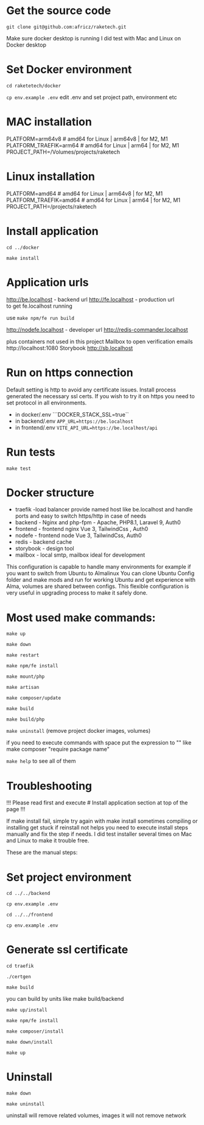 # Get the source code
```git clone git@github.com:africz/raketech.git```

Make sure docker desktop is running
I did test with Mac and Linux on Docker desktop

# Set Docker environment
```cd raketetech/docker```

```cp env.example .env```
edit .env and set project path, environment etc

# MAC installation
PLATFORM=arm64v8 # amd64 for Linux | arm64v8 | for M2, M1
PLATFORM_TRAEFIK=arm64 # amd64 for Linux | arm64 | for M2, M1
PROJECT_PATH=/Volumes/projects/raketech

# Linux installation
PLATFORM=amd64 # amd64 for Linux | arm64v8 | for M2, M1
PLATFORM_TRAEFIK=amd64 # amd64 for Linux | arm64 | for M2, M1
PROJECT_PATH=/projects/raketech


# Install application 
```cd ../docker```

```make install```

# Application urls

http://be.localhost     - backend url
http://fe.localhost     - production url  
to get fe.localhost running

use ```make npm/fe run build```

http://nodefe.localhost - developer url
http://redis-commander.localhost



plus containers not used in this project
Mailbox to open verification emails
http://localhost:1080
Storybook
http://sb.localhost 


# Run on https connection

Default setting is http to avoid any certificate issues. 
Install process generated the necessary ssl certs.
If you wish to try it on https you need to set protocol in all 
environments.

- in docker/.env 
```DOCKER_STACK_SSL=true``
- in backend/.env
```APP_URL=https://be.localhost```
- in frontend/.env
```VITE_API_URL=https://be.localhost/api```


# Run tests

```make test```

# Docker structure

- traefik       -load balancer provide named host like be.localhost and handle ports
                  and easy to switch https/http in case of needs
- backend       - Nginx and php-fpm - Apache, PHP8.1, Laravel 9, Auth0
- frontend      - frontend nginx Vue 3, TailwindCss , Auth0
- nodefe        - frontend node Vue 3, TailwindCss, Auth0
- redis         - backend cache
- storybook     - design tool   
- mailbox       - local smtp, mailbox ideal for development 

This configuration is capable to handle many environments
for example if you want to switch from Ubuntu to Almalinux 
You can clone Ubuntu Config folder and make mods and run for working 
Ubuntu and get experience with Alma, volumes are shared between configs.
This flexible configuration is very useful in upgrading process to make it safely done.

# Most used make commands:

```make up```

```make down```

```make restart```

```make npm/fe install```

```make mount/php```

```make artisan```

```make composer/update```

```make build```

```make build/php```

```make uninstall``` (remove project docker images, volumes)

if you need to execute commands with space put the expression to ""
like make composer "require package name"

```make help``` to see all of them


# Troubleshooting

!!! Please read first and execute # Install application section at top of the page !!!

If make install fail, simple try again with make install
sometimes compiling or installing get stuck
if reinstall not helps you need to execute install steps
manually and fix the step if needs.
I did test installer several times on Mac and Linux to make it
trouble free.

These are the manual steps:

# Set project environment
```cd ../../backend```

```cp env.example .env```

```cd ../../frontend```

```cp env.example .env```

# Generate ssl certificate
```cd traefik```

```./certgen```


```make build```

you can build by units 
like make build/backend

```make up/install```

```make npm/fe install```

```make composer/install```

```make down/install```

```make up```

# Uninstall

```make down```

```make uninstall```

uninstall will remove related volumes, images
it will not remove network
